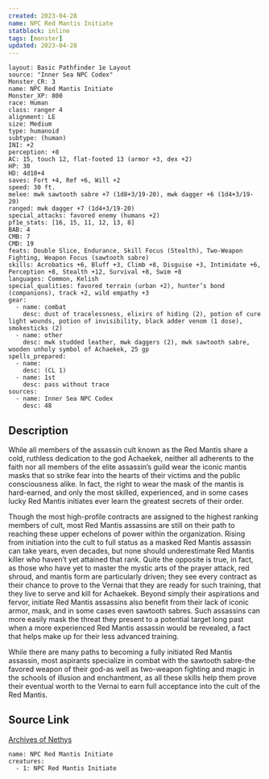 ```yaml
---
created: 2023-04-28
name: NPC Red Mantis Initiate
statblock: inline
tags: [monster]
updated: 2023-04-28
---
```

```statblock
layout: Basic Pathfinder 1e Layout
source: "Inner Sea NPC Codex"
Monster_CR: 3
name: NPC Red Mantis Initiate
Monster_XP: 800
race: Human
class: ranger 4
alignment: LE
size: Medium
type: humanoid
subtype: (human)
INI: +2
perception: +8
AC: 15, touch 12, flat-footed 13 (armor +3, dex +2)
HP: 30
HD: 4d10+4
saves: Fort +4, Ref +6, Will +2
speed: 30 ft.
melee: mwk sawtooth sabre +7 (1d8+3/19-20), mwk dagger +6 (1d4+3/19-20)
ranged: mwk dagger +7 (1d4+3/19-20)
special_attacks: favored enemy (humans +2)
pf1e_stats: [16, 15, 11, 12, 13, 8]
BAB: 4
CMB: 7
CMD: 19
feats: Double Slice, Endurance, Skill Focus (Stealth), Two-Weapon Fighting, Weapon Focus (sawtooth sabre)
skills: Acrobatics +6, Bluff +3, Climb +8, Disguise +3, Intimidate +6, Perception +8, Stealth +12, Survival +8, Swim +8
languages: Common, Kelish
special_qualities: favored terrain (urban +2), hunter’s bond (companions), track +2, wild empathy +3
gear:
  - name: combat
    desc: dust of tracelessness, elixirs of hiding (2), potion of cure light wounds, potion of invisibility, black adder venom (1 dose), smokesticks (2)
  - name: other
    desc: mwk studded leather, mwk daggers (2), mwk sawtooth sabre, wooden unholy symbol of Achaekek, 25 gp
spells_prepared:
  - name:
    desc: (CL 1)
  - name: 1st
    desc: pass without trace
sources:
  - name: Inner Sea NPC Codex
    desc: 48
```
## Description
While all members of the assassin cult known as the Red Mantis share a cold, ruthless dedication to the god Achaekek, neither all adherents to the faith nor all members of the elite assassin’s guild wear the iconic mantis masks that so strike fear into the hearts of their victims and the public consciousness alike. In fact, the right to wear the mask of the mantis is hard-earned, and only the most skilled, experienced, and in some cases lucky Red Mantis initiates ever learn the greatest secrets of their order.

Though the most high-profile contracts are assigned to the highest ranking members of cult, most Red Mantis assassins are still on their path to reaching these upper echelons of power within the organization. Rising from initiation into the cult to full status as a masked Red Mantis assassin can take years, even decades, but none should underestimate Red Mantis killer who haven’t yet attained that rank. Quite the opposite is true, in fact, as those who have yet to master the mystic arts of the prayer attack, red shroud, and mantis form are particularly driven; they see every contract as their chance to prove to the Vernai that they are ready for such training, that they live to serve and kill for Achaekek. Beyond simply their aspirations and fervor, initiate Red Mantis assassins also benefit from their lack of iconic armor, mask, and in some cases even sawtooth sabres. Such assassins can more easily mask the threat they present to a potential target long past when a more experienced Red Mantis assassin would be revealed, a fact that helps make up for their less advanced training.

While there are many paths to becoming a fully initiated Red Mantis assassin, most aspirants specialize in combat with the sawtooth sabre-the favored weapon of their god-as well as two-weapon fighting and magic in the schools of illusion and enchantment, as all these skills help them prove their eventual worth to the Vernai to earn full acceptance into the cult of the Red Mantis.
## Source Link
[Archives of Nethys](https://aonprd.com/NPCDisplay.aspx?ItemName=Red%20Mantis%20Initiate)
```encounter-table
name: NPC Red Mantis Initiate
creatures:
  - 1: NPC Red Mantis Initiate
```
